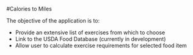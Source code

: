 #Calories to Miles 

The objective of the application is to:

* Provide an extensive list of exercises from which to choose
* Link to the USDA Food Database (currently in development)
* Allow user to calculate exercise requirements for selected food item 


